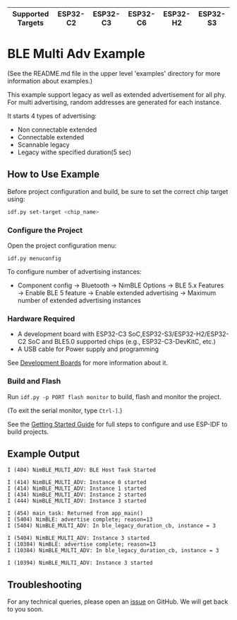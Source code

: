 | Supported Targets | ESP32-C2 | ESP32-C3 | ESP32-C6 | ESP32-H2 | ESP32-S3 |
| ----------------- | -------- | -------- | -------- | -------- | -------- |

# BLE Multi Adv Example

(See the README.md file in the upper level 'examples' directory for more information about examples.)

This example support legacy as well as extended advertisement for all phy. For multi advertising, random addresses are generated for each instance.

It starts 4 types of advertising:
* Non connectable extended
* Connectable extended
* Scannable legacy
* Legacy withe specified duration(5 sec)

## How to Use Example

Before project configuration and build, be sure to set the correct chip target using:

```bash
idf.py set-target <chip_name>
```

### Configure the Project

Open the project configuration menu:
```
idf.py menuconfig
```

To configure number of advertising instances:

* Component config → Bluetooth → NimBLE Options → BLE 5.x Features → Enable BLE 5 feature → Enable extended advertising → Maximum number of extended advertising instances

### Hardware Required

* A development board with ESP32-C3 SoC,ESP32-S3/ESP32-H2/ESP32-C2 SoC and BLE5.0 supported chips (e.g., ESP32-C3-DevKitC, etc.)
* A USB cable for Power supply and programming

See [Development Boards](https://www.espressif.com/en/products/devkits) for more information about it.

### Build and Flash

Run `idf.py -p PORT flash monitor` to build, flash and monitor the project.

(To exit the serial monitor, type ``Ctrl-]``.)

See the [Getting Started Guide](https://idf.espressif.com/) for full steps to configure and use ESP-IDF to build projects.


## Example Output

```
I (404) NimBLE_MULTI_ADV: BLE Host Task Started

I (414) NimBLE_MULTI_ADV: Instance 0 started
I (414) NimBLE_MULTI_ADV: Instance 1 started
I (434) NimBLE_MULTI_ADV: Instance 2 started
I (444) NimBLE_MULTI_ADV: Instance 3 started

I (454) main_task: Returned from app_main()
I (5404) NimBLE: advertise complete; reason=13
I (5404) NimBLE_MULTI_ADV: In ble_legacy_duration_cb, instance = 3

I (5404) NimBLE_MULTI_ADV: Instance 3 started
I (10384) NimBLE: advertise complete; reason=13
I (10384) NimBLE_MULTI_ADV: In ble_legacy_duration_cb, instance = 3

I (10394) NimBLE_MULTI_ADV: Instance 3 started

```
## Troubleshooting

For any technical queries, please open an [issue](https://github.com/espressif/esp-idf/issues) on GitHub. We will get back to you soon.
